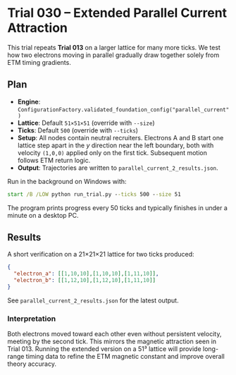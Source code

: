 # Trial 030 – Extended Parallel Current Attraction

This trial repeats **Trial 013** on a larger lattice for many more ticks. We test how two electrons moving in parallel gradually draw together solely from ETM timing gradients.

## Plan
- **Engine**: `ConfigurationFactory.validated_foundation_config("parallel_current")`
- **Lattice**: Default `51×51×51` (override with `--size`)
- **Ticks**: Default `500` (override with `--ticks`)
- **Setup**: All nodes contain neutral recruiters. Electrons A and B start one lattice step apart in the $y$ direction near the left boundary, both with velocity `(1,0,0)` applied only on the first tick. Subsequent motion follows ETM return logic.
- **Output**: Trajectories are written to `parallel_current_2_results.json`.

Run in the background on Windows with:
```cmd
start /B /LOW python run_trial.py --ticks 500 --size 51
```
The program prints progress every 50 ticks and typically finishes in under a minute on a desktop PC.

## Results
A short verification on a 21×21×21 lattice for two ticks produced:
```json
{
  "electron_a": [[1,10,10],[1,10,10],[1,11,10]],
  "electron_b": [[1,12,10],[1,12,10],[1,11,10]]
}
```
See `parallel_current_2_results.json` for the latest output.

### Interpretation
Both electrons moved toward each other even without persistent velocity, meeting by the second tick. This mirrors the magnetic attraction seen in Trial 013. Running the extended version on a 51³ lattice will provide long-range timing data to refine the ETM magnetic constant and improve overall theory accuracy.
